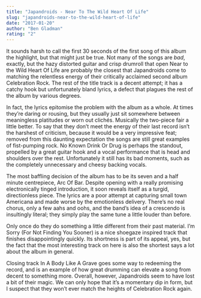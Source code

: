 ```yaml
---
title: "Japandroids - Near To The Wild Heart Of Life"
slug: "japandroids-near-to-the-wild-heart-of-life"
date: "2017-01-20"
author: "Ben Gladman"
rating: "2"
---
```


It sounds harsh to call the first 30 seconds of the first song of this album the highlight, but that might just be true. Not many of the songs are _bad_, exactly, but the hazy distorted guitar and crisp drumroll that open Near to the Wild Heart Of Life are probably the closest that Japandroids come to matching the relentless energy of their critically acclaimed second album Celebration Rock. The rest of the title track is a decent attempt; it has a catchy hook but unfortunately bland lyrics, a defect that plagues the rest of the album by various degrees.

In fact, the lyrics epitomise the problem with the album as a whole. At times they’re daring or rousing, but they usually just sit somewhere between meaningless platitudes or worn out clichés. Musically the two-piece fair a little better. To say that they don’t meet the energy of their last record isn’t the harshest of criticism, because it would be a very impressive feat; removed from this daunting expectation the songs are still great examples of fist-pumping rock. No Known Drink Or Drug is perhaps the standout, propelled by a great guitar hook and a vocal performance that is head and shoulders over the rest. Unfortunately it still has its bad moments, such as the completely unnecessary and cheesy backing vocals.

The most baffling decision of the album has to be its seven and a half minute centrepiece, Arc Of Bar. Despite opening with a really promising electronically tinged introduction, it soon reveals itself as a turgid, directionless piece. The lyrics are a poor attempt at capturing small town Americana and made worse by the emotionless delivery. There’s no real chorus, only a few aahs and oohs, and the band’s idea of a crescendo is insultingly literal; they simply play the same tune a little louder than before.

Only once do they do something a little different from their past material. I’m Sorry (For Not Finding You Sooner) is a nice shoegaze inspired track that finishes disappointingly quickly. Its shortness is part of its appeal, yes, but the fact that the most interesting track on here is also the shortest says a lot about the album in general.

Closing track In A Body Like A Grave goes some way to redeeming the record, and is an example of how great drumming can elevate a song from decent to something more. Overall, however, Japandroids seem to have lost a bit of their magic. We can only hope that it’s a momentary dip in form, but I suspect that they won’t ever match the heights of Celebration Rock again.
